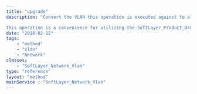 ```yaml
---
title: "upgrade"
description: "Convert the VLAN this operation is executed against to a paid resource. This can be done for any Automatic VLAN. This operation can only be executed on an Automatic VLAN, and will transition it to being a Premium VLAN. The VLAN will then provide the benefits of a Premium VLAN. A Premium VLAN will remain on the account until cancelled. This operation cannot be undone! Once a VLAN becomes Premium, it can only be removed through cancellation, which will result in it being reclaimed. 

This operation is a convenience for utilizing the SoftLayer_Product_Order.placeOrder operation. It will place an order to upgrade the VLAN it is executed against. It will take a few moments for the order to be processed and the upgrade to complete. Note that the order is placed in such a way that any account state which prevents automatic order approval will prevent the order from being placed. Thus, if no error is received, the order was placed and approved, and the VLAN will be upgraded shortly. "
date: "2018-02-12"
tags:
    - "method"
    - "sldn"
    - "Network"
classes:
    - "SoftLayer_Network_Vlan"
type: "reference"
layout: "method"
mainService : "SoftLayer_Network_Vlan"
---
```

